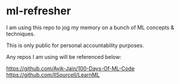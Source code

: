 # ml-refresher

I am using this repo to jog my memory on a bunch of ML concepts & techniques.

This is only public for personal accountability purposes.

Any repos I am using will be referenced below:

https://github.com/Avik-Jain/100-Days-Of-ML-Code
https://github.com/llSourcell/LearnML